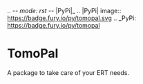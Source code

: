 .. -*- mode: rst -*-
|PyPi|_
.. |PyPi| image:: https://badge.fury.io/py/tomopal.svg
.. _PyPi: https://badge.fury.io/py/tomopal

# TomoPal

A package to take care of your ERT needs.